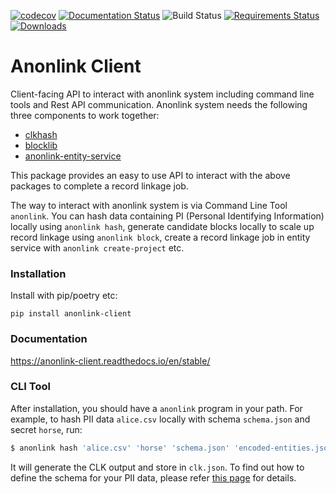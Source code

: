 [![codecov](https://codecov.io/gh/data61/anonlink-client/branch/master/graph/badge.svg)](https://codecov.io/gh/data61/anonlink-client)
[![Documentation Status](https://readthedocs.org/projects/anonlink-client/badge/?version=latest)](http://anonlink-client.readthedocs.io/en/latest/?badge=latest)
![Build Status](https://dev.azure.com/data61/Anonlink/_apis/build/status/data61.anonlink-client?branchName=master)
[![Requirements Status](https://requires.io/github/data61/anonlink-client/requirements.svg?branch=master)](https://requires.io/github/data61/anonlink-client/requirements/?branch=master)
[![Downloads](https://pepy.tech/badge/anonlink-client)](https://pepy.tech/project/anonlink-client)
# Anonlink Client


Client-facing API to interact with anonlink system including command line tools and Rest API communication.
Anonlink system needs the following three components to work together:

* [clkhash](https://github.com/data61/clkhash)
* [blocklib](https://github.com/data61/blocklib)
* [anonlink-entity-service](https://github.com/data61/anonlink-entity-service)

This package provides an easy to use API to interact with the above packages to complete a record linkage job.

The way to interact with anonlink system is via Command Line Tool `anonlink`. You can hash data containing PI (Personal
 Identifying Information) locally using `anonlink hash`, generate candidate blocks locally to scale up record linkage 
 using `anonlink block`, create a record linkage job in entity service with `anonlink create-project` etc.

### Installation

Install with pip/poetry etc:

```python3
pip install anonlink-client
```

### Documentation

https://anonlink-client.readthedocs.io/en/stable/

### CLI Tool

After installation, you should have a `anonlink` program in your path. For
example, to hash PII data  `alice.csv` locally with schema `schema.json` and secret `horse`, run:
```bash
$ anonlink hash 'alice.csv' 'horse' 'schema.json' 'encoded-entities.json'
```

It will generate the CLK output and store in `clk.json`. To find out how to define the schema
for your PII data, please refer [this page](https://clkhash.readthedocs.io/en/stable/schema.html) for 
details.

